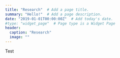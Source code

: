 ```yaml
---
title: "Research"  # Add a page title.
summary: "Hello!"  # Add a page description.
date: "2019-01-01T00:00:00Z"  # Add today's date.
#type: "widget_page"  # Page type is a Widget Page
header:
  caption: "Research"
  image: ""
---
```


Test